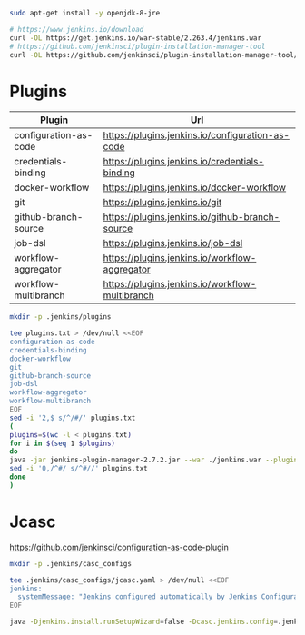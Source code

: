 ```sh
sudo apt-get install -y openjdk-8-jre
```

```sh
# https://www.jenkins.io/download
curl -OL https://get.jenkins.io/war-stable/2.263.4/jenkins.war
# https://github.com/jenkinsci/plugin-installation-manager-tool
curl -OL https://github.com/jenkinsci/plugin-installation-manager-tool/releases/download/2.7.2/jenkins-plugin-manager-2.7.2.jar
```

# Plugins
| Plugin | Url |
| --- | --- |
| configuration-as-code | https://plugins.jenkins.io/configuration-as-code |
| credentials-binding | https://plugins.jenkins.io/credentials-binding |
| docker-workflow | https://plugins.jenkins.io/docker-workflow |
| git | https://plugins.jenkins.io/git |
| github-branch-source | https://plugins.jenkins.io/github-branch-source |
| job-dsl | https://plugins.jenkins.io/job-dsl |
| workflow-aggregator | https://plugins.jenkins.io/workflow-aggregator |
| workflow-multibranch | https://plugins.jenkins.io/workflow-multibranch |

```sh
mkdir -p .jenkins/plugins
```

```sh
tee plugins.txt > /dev/null <<EOF
configuration-as-code
credentials-binding
docker-workflow
git
github-branch-source
job-dsl
workflow-aggregator
workflow-multibranch
EOF
sed -i '2,$ s/^/#/' plugins.txt
(
plugins=$(wc -l < plugins.txt)
for i in $(seq 1 $plugins)
do
java -jar jenkins-plugin-manager-2.7.2.jar --war ./jenkins.war --plugin-file plugins.txt -d .jenkins/plugins # install plugins
sed -i '0,/^#/ s/^#//' plugins.txt
done
)
```

# Jcasc
https://github.com/jenkinsci/configuration-as-code-plugin

```sh
mkdir -p .jenkins/casc_configs
```

```sh
tee .jenkins/casc_configs/jcasc.yaml > /dev/null <<EOF
jenkins:
  systemMessage: "Jenkins configured automatically by Jenkins Configuration as Code plugin\n\n"
EOF
```

```sh
java -Djenkins.install.runSetupWizard=false -Dcasc.jenkins.config=.jenkins/casc_configs/jcasc.yaml -jar jenkins.war --httpPort=8080 # start jenkins
```
